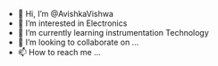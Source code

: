 - 👋 Hi, I’m @AvishkaVishwa
- 👀 I’m interested in Electronics
- 🌱 I’m currently learning instrumentation Technology
- 💞️ I’m looking to collaborate on ...
- 📫 How to reach me ...

<!---
AvishkaVishwa/AvishkaVishwa is a ✨ special ✨ repository because its `README.md` (this file) appears on your GitHub profile.
You can click the Preview link to take a look at your changes.
--->
